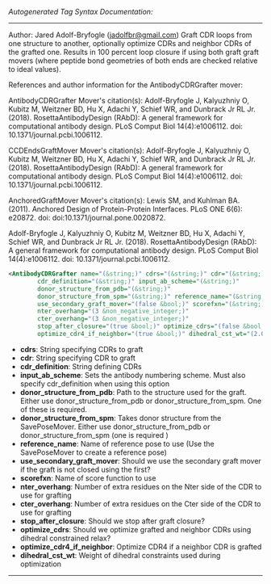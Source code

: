 <!-- THIS IS AN AUTOGENERATED FILE: Don't edit it directly, instead change the schema definition in the code itself. -->

_Autogenerated Tag Syntax Documentation:_

---
Author: Jared Adolf-Bryfogle (jadolfbr@gmail.com)
Graft CDR loops from one structure to another, optionally optimize CDRs and neighbor CDRs of the grafted one. Results in 100 percent loop closure if using both graft graft movers (where peptide bond geometries of both ends are checked relative to ideal values).

References and author information for the AntibodyCDRGrafter mover:

AntibodyCDRGrafter Mover's citation(s):
Adolf-Bryfogle J, Kalyuzhniy O, Kubitz M, Weitzner BD, Hu X, Adachi Y, Schief WR, and Dunbrack Jr RL Jr.  (2018).  RosettaAntibodyDesign (RAbD): A general framework for computational antibody design.  PLoS Comput Biol 14(4):e1006112.  doi: 10.1371/journal.pcbi.1006112.

CCDEndsGraftMover Mover's citation(s):
Adolf-Bryfogle J, Kalyuzhniy O, Kubitz M, Weitzner BD, Hu X, Adachi Y, Schief WR, and Dunbrack Jr RL Jr.  (2018).  RosettaAntibodyDesign (RAbD): A general framework for computational antibody design.  PLoS Comput Biol 14(4):e1006112.  doi: 10.1371/journal.pcbi.1006112.

AnchoredGraftMover Mover's citation(s):
Lewis SM, and Kuhlman BA.  (2011).  Anchored Design of Protein-Protein Interfaces.  PLoS ONE 6(6): e20872.  doi: doi:10.1371/journal.pone.0020872.

Adolf-Bryfogle J, Kalyuzhniy O, Kubitz M, Weitzner BD, Hu X, Adachi Y, Schief WR, and Dunbrack Jr RL Jr.  (2018).  RosettaAntibodyDesign (RAbD): A general framework for computational antibody design.  PLoS Comput Biol 14(4):e1006112.  doi: 10.1371/journal.pcbi.1006112.

```xml
<AntibodyCDRGrafter name="(&string;)" cdrs="(&string;)" cdr="(&string;)"
        cdr_definition="(&string;)" input_ab_scheme="(&string;)"
        donor_structure_from_pdb="(&string;)"
        donor_structure_from_spm="(&string;)" reference_name="(&string;)"
        use_secondary_graft_mover="(false &bool;)" scorefxn="(&string;)"
        nter_overhang="(3 &non_negative_integer;)"
        cter_overhang="(3 &non_negative_integer;)"
        stop_after_closure="(true &bool;)" optimize_cdrs="(false &bool;)"
        optimize_cdr4_if_neighbor="(true &bool;)" dihedral_cst_wt="(2.0 &real;)" />
```

-   **cdrs**: String specifying CDRs to graft
-   **cdr**: String specifying CDR to graft
-   **cdr_definition**: String defining CDRs
-   **input_ab_scheme**: Sets the antibody numbering scheme. Must also specify cdr_definition when using this option
-   **donor_structure_from_pdb**: Path to the structure used for the graft. Either use donor_structure_from_pdb or donor_structure_from_spm. One of these is required.
-   **donor_structure_from_spm**: Takes donor structure from the SavePoseMover. Either use donor_structure_from_pdb or donor_structure_from_spm (one is required )
-   **reference_name**: Name of reference pose to use (Use the SavePoseMover to create a reference pose)
-   **use_secondary_graft_mover**: Should we use the secondary graft mover if the graft is not closed using the first?
-   **scorefxn**: Name of score function to use
-   **nter_overhang**: Number of extra residues on the Nter side of the CDR to use for grafting
-   **cter_overhang**: Number of extra residues on the Cter side of the CDR to use for grafting
-   **stop_after_closure**: Should we stop after graft closure?
-   **optimize_cdrs**: Should we optimize grafted and neighbor CDRs using dihedral constrained relax?
-   **optimize_cdr4_if_neighbor**: Optimize CDR4 if a neighbor CDR is grafted
-   **dihedral_cst_wt**: Weight of dihedral constraints used during optimization

---

